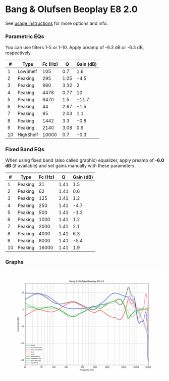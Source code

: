 # Bang & Olufsen Beoplay E8 2.0
See [usage instructions](https://github.com/jaakkopasanen/AutoEq#usage) for more options and info.

### Parametric EQs
You can use filters 1-5 or 1-10. Apply preamp of -6.3 dB or -6.3 dB, respectively.

|   # | Type      |   Fc (Hz) |    Q |   Gain (dB) |
|-----|-----------|-----------|------|-------------|
|   1 | LowShelf  |       105 | 0.7  |         1.6 |
|   2 | Peaking   |       295 | 1.05 |        -4.5 |
|   3 | Peaking   |       860 | 3.32 |         2   |
|   4 | Peaking   |      4478 | 0.77 |        10   |
|   5 | Peaking   |      6470 | 1.5  |       -11.7 |
|   6 | Peaking   |        44 | 2.67 |        -1.5 |
|   7 | Peaking   |        95 | 2.03 |         1.1 |
|   8 | Peaking   |      1442 | 3.3  |        -0.8 |
|   9 | Peaking   |      2140 | 3.08 |         0.9 |
|  10 | HighShelf |     10000 | 0.7  |        -0.3 |

### Fixed Band EQs
When using fixed band (also called graphic) equalizer, apply preamp of **-6.0 dB** (if available) and set gains manually with these parameters.

|   # | Type    |   Fc (Hz) |    Q |   Gain (dB) |
|-----|---------|-----------|------|-------------|
|   1 | Peaking |        31 | 1.41 |         1.5 |
|   2 | Peaking |        62 | 1.41 |         0.6 |
|   3 | Peaking |       125 | 1.41 |         1.2 |
|   4 | Peaking |       250 | 1.41 |        -4.7 |
|   5 | Peaking |       500 | 1.41 |        -1.3 |
|   6 | Peaking |      1000 | 1.41 |         1.2 |
|   7 | Peaking |      2000 | 1.41 |         2.1 |
|   8 | Peaking |      4000 | 1.41 |         6.3 |
|   9 | Peaking |      8000 | 1.41 |        -5.4 |
|  10 | Peaking |     16000 | 1.41 |         1.9 |

### Graphs
![](./Bang%20&%20Olufsen%20Beoplay%20E8%202.0.png)
